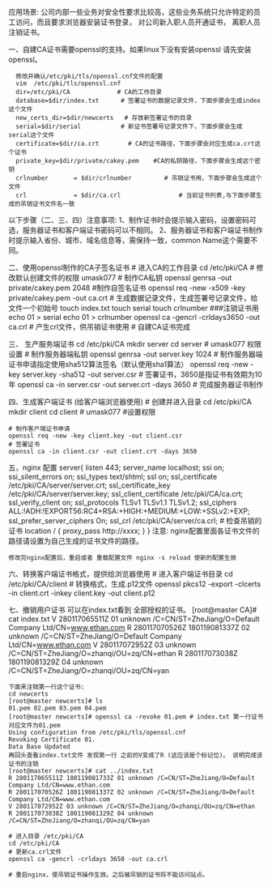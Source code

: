 应用场景: 公司内部一些业务对安全性要求比较高，这些业务系统只允许特定的员工访问，而且要求浏览器安装证书登录， 对公司新入职人员开通证书，
         离职人员注销证书。

一、自建CA证书需要openssl的支持。如果linux下没有安装openssl 请先安装 openssl。

      修改并确认/etc/pki/tls/openssl.cnf文件的配置
      vim  /etc/pki/tls/openssl.cnf
      dir=/etc/pki/CA             # CA的工作目录
      database=$dir/index.txt      # 签署证书的数据记录文件，下面步骤会生成index这个文件
      new_certs_dir=$dir/newcerts   # 存放新签署证书的目录
      serial=$dir/serial           # 新证书签署号记录文件下，下面步骤会生成serial这个文件
      certificate=$dir/ca.crt        # CA的证书路径，下面步骤会对应生成ca.crt这个证书
      private_key=$dir/private/cakey.pem    #CA的私钥路径，下面步骤会生成这个密钥
      crlnumber       = $dir/crlnumber         # 吊销证书用，下面步骤会生成这个文件
      crl             = $dir/ca.crl                # 当前证书列表,与下面步骤生成的吊销证书文件名一致




以下步骤（二、三、四）注意事项:
1、制作证书时会提示输入密码，设置密码可选，服务器证书和客户端证书密码可以不相同。
2、服务器证书和客户端证书制作时提示输入省份、城市、域名信息等，需保持一致，common Name这个需要不同。


二、使用openssl制作的CA子签名证书
    # 进入CA的工作目录
    cd /etc/pki/CA
    # 修改默认创建文件的权限
    umask077
    # 制作CA私钥
    openssl genrsa -out private/cakey.pem 2048
    #制作自签名证书
    openssl req -new -x509 -key private/cakey.pem -out ca.crt 
    # 生成数据记录文件，生成签署号记录文件，给文件一个初始号 
    touch index.txt
    touch serial
    touch crlnumber   ###注销证书用
    echo 01 > serial
    echo 01 > crlnumber
    openssl ca -gencrl -crldays3650 -out ca.crl # 产生crl文件，供吊销证书使用
    # 自建CA证书完成

三、 生产服务端证书
    cd /etc/pki/CA
    mkdir server
    cd server
    # umask077 权限设置
    # 制作服务器端私钥
    openssl genrsa -out server.key 1024
    # 制作服务器端证书申请指定使用sha512算法签名（默认使用sha1算法）
    openssl req -new -key server.key -sha512 -out server.csr 
    # 签署证书，3650是指证书有效期为10年
    openssl ca -in server.csr -out server.crt -days 3650
    # 完成服务器证书制作


四、生成客户端证书 (给客户端浏览器使用)
    # 创建并进入目录
    cd /etc/pki/CA
    mkdir client
    cd client
    # umask077 #设置权限

    # 制作客户端证书申请
    openssl req -new -key client.key -out client.csr
    # 签署证书 
    openssl ca -in client.csr -out client.crt -days 3650


五，nginx 配置
    server{
            listen 443;
            server_name localhost;
            ssi on;
            ssi_silent_errors on;
            ssi_types text/shtml;
            ssl on;
            ssl_certificate /etc/pki/CA/server/server.crt;
            ssl_certificate_key /etc/pki/CA/server/server.key;
            ssl_client_certificate /etc/pki/CA/ca.crt;
            ssl_verify_client on;
            ssl_protocols TLSv1 TLSv1.1 TLSv1.2;
            ssl_ciphers ALL:!ADH:!EXPORT56:RC4+RSA:+HIGH:+MEDIUM:+LOW:+SSLv2:+EXP;
            ssl_prefer_server_ciphers On;
             ssl_crl /etc/pki/CA/server/ca.crl;  # 检查吊销的证书
            location / {
                proxy_pass   http://xxxx; 
                  }
    }
    注意: nginx配置里面各证书文件的路径请设置为自己生成的证书文件的路径。

    修改完nginx配置后，重启或者 重载配置文件 nginx -s reload 使新的配置生效

六、转换客户端证书格式，提供给浏览器使用
    # 进入客户端证书目录
    cd /etc/pki/CA/client
    # 转换格式，生成.p12文件
    openssl pkcs12 -export -clcerts -in client.crt -inkey client.key -out client.p12


七、撤销用户证书
    可以在index.txt看到 全部授权的证书。
    [root@master CA]# cat index.txt
    V 280117065511Z 01 unknown /C=CN/ST=ZheJiang/O=Default Company Ltd/CN=www.ethan.com
    R 280117070526Z 180119081337Z 02 unknown /C=CN/ST=ZheJiang/O=Default Company Ltd/CN=www.ethan.com
    V 280117072952Z 03 unknown /C=CN/ST=ZheJiang/O=zhanqi/OU=zq/CN=ethan
    R 280117073038Z 180119081329Z 04 unknown /C=CN/ST=ZheJiang/O=zhanqi/OU=zq/CN=yan


    下面来注销第一行这个证书:
    cd newcerts
    [root@master newcerts]# ls
    01.pem 02.pem 03.pem 04.pem
    [root@master newcerts]# openssl ca -revoke 01.pem # index.txt 第一行证书对应文件为01.pem
    Using configuration from /etc/pki/tls/openssl.cnf
    Revoking Certificate 01.
    Data Base Updated
    再回头查看index.txt文件 发现第一行 之前的V变成了R (这应该是个标记位)。 说明完成该证书的注销
    [root@master newcerts]# cat ../index.txt
    R 280117065511Z 180119081733Z 01 unknown /C=CN/ST=ZheJiang/O=Default Company Ltd/CN=www.ethan.com
    R 280117070526Z 180119081337Z 02 unknown /C=CN/ST=ZheJiang/O=Default Company Ltd/CN=www.ethan.com
    V 280117072952Z 03 unknown /C=CN/ST=ZheJiang/O=zhanqi/OU=zq/CN=ethan
    R 280117073038Z 180119081329Z 04 unknown /C=CN/ST=ZheJiang/O=zhanqi/OU=zq/CN=yan

    # 进入目录 /etc/pki/CA
    cd /etc/pki/CA
    # 更新ca.crl文件
    openssl ca -gencrl -crldays 3650 -out ca.crl 

    # 重启nginx，使吊销证书操作生效。之后被吊销的证书将不能访问站点。








